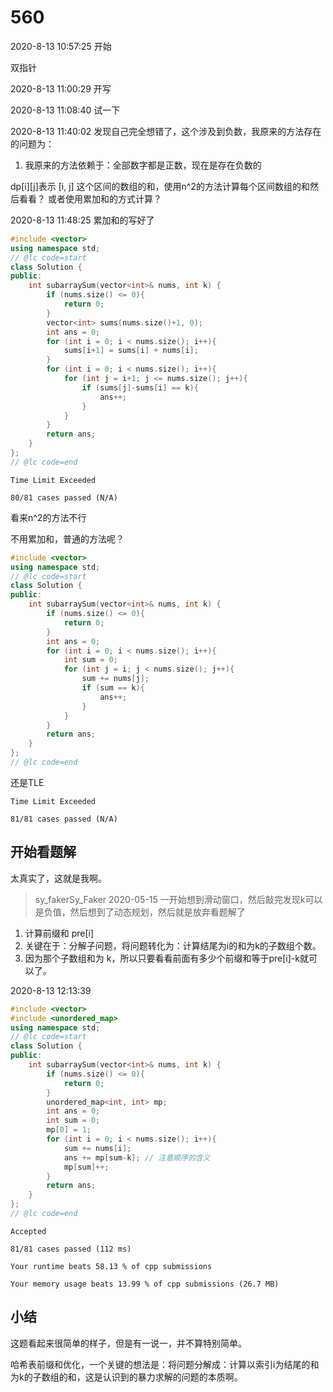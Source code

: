 # 560

2020-8-13 10:57:25
开始

双指针

2020-8-13 11:00:29
开写

2020-8-13 11:08:40
试一下


2020-8-13 11:40:02
发现自己完全想错了，这个涉及到负数，我原来的方法存在的问题为：
1. 我原来的方法依赖于：全部数字都是正数，现在是存在负数的

<!-- 考虑动态规划 -->
dp[i][j]表示 [i, j] 这个区间的数组的和，使用n^2的方法计算每个区间数组的和然后看看？
或者使用累加和的方式计算？


2020-8-13 11:48:25
累加和的写好了

```cpp
#include <vector>
using namespace std;
// @lc code=start
class Solution {
public:
    int subarraySum(vector<int>& nums, int k) {
        if (nums.size() <= 0){
            return 0;
        }
        vector<int> sums(nums.size()+1, 0);
        int ans = 0;
        for (int i = 0; i < nums.size(); i++){
            sums[i+1] = sums[i] + nums[i];
        }
        for (int i = 0; i < nums.size(); i++){
            for (int j = i+1; j <= nums.size(); j++){
                if (sums[j]-sums[i] == k){
                    ans++;
                }
            }
        }
        return ans;
    }
};
// @lc code=end

```

```
Time Limit Exceeded

80/81 cases passed (N/A)
```

看来n^2的方法不行

不用累加和，普通的方法呢？
```cpp
#include <vector>
using namespace std;
// @lc code=start
class Solution {
public:
    int subarraySum(vector<int>& nums, int k) {
        if (nums.size() <= 0){
            return 0;
        }
        int ans = 0;
        for (int i = 0; i < nums.size(); i++){
            int sum = 0;
            for (int j = i; j < nums.size(); j++){
                sum += nums[j];
                if (sum == k){
                    ans++;
                }
            }
        }
        return ans;
    }
};
// @lc code=end
```

还是TLE

```
Time Limit Exceeded

81/81 cases passed (N/A)
```

## 开始看题解

太真实了，这就是我啊。

> sy_fakerSy_Faker
> 2020-05-15
> 一开始想到滑动窗口，然后敲完发现k可以是负值，然后想到了动态规划，然后就是放弃看题解了


1. 计算前缀和 pre[i]
2. 关键在于：分解子问题，将问题转化为：计算结尾为i的和为k的子数组个数。
3. 因为那个子数组和为 k，所以只要看看前面有多少个前缀和等于pre[i]-k就可以了。

2020-8-13 12:13:39

```cpp
#include <vector>
#include <unordered_map>
using namespace std;
// @lc code=start
class Solution {
public:
    int subarraySum(vector<int>& nums, int k) {
        if (nums.size() <= 0){
            return 0;
        }
        unordered_map<int, int> mp;
        int ans = 0;
        int sum = 0;
        mp[0] = 1;
        for (int i = 0; i < nums.size(); i++){
            sum += nums[i];
            ans += mp[sum-k]; // 注意顺序的含义
            mp[sum]++;
        }
        return ans;
    }
};
// @lc code=end


```

```
Accepted

81/81 cases passed (112 ms)

Your runtime beats 58.13 % of cpp submissions

Your memory usage beats 13.99 % of cpp submissions (26.7 MB)
```


## 小结

这题看起来很简单的样子，但是有一说一，并不算特别简单。

哈希表前缀和优化，一个关键的想法是：将问题分解成：计算以索引i为结尾的和为k的子数组的和，这是认识到的暴力求解的问题的本质啊。
